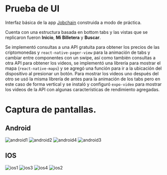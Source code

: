 # Prueba de UI
Interfaz básica de la app [Jobchain](https://www.jobchain.com/) construida a modo de práctica.

Cuenta con una estructura basada en bottom tabs y las vistas que se replicaron fueron **Inicio**, **Mi Billetera** y **Buscar**.

Se implementó consultas a una API gratuita para obtener los precios de las criptomonedas y `react-native-pager-view` para la animación de tabs y cambiar entre componentes con un swipe, así como también consultas a otra API para obtener los videos, se implementó una librería para mostrar el mapa (`react-native-maps`) y se agregó una función para ir a la ubicación del dispositivo al presionar un botón. Para mostrar los videos uno después del otro se usó la misma librería de antes para la animación de los tabs pero en este caso de forma vertical y se instaló y configuró `expo-video` para mostrar los videos de la API con algunas características de rendimiento agregadas.

# Captura de pantallas.

## Android
![android1](./assets/android.png) ![android2](./assets/android2.png) ![android4](./assets/android4.png) ![android3](./assets/android3.png)

## IOS
![ios1](./assets/ios.png) ![ios3](./assets/ios3.png) ![ios4](./assets/ios4.png) ![ios2](./assets/ios2.png)